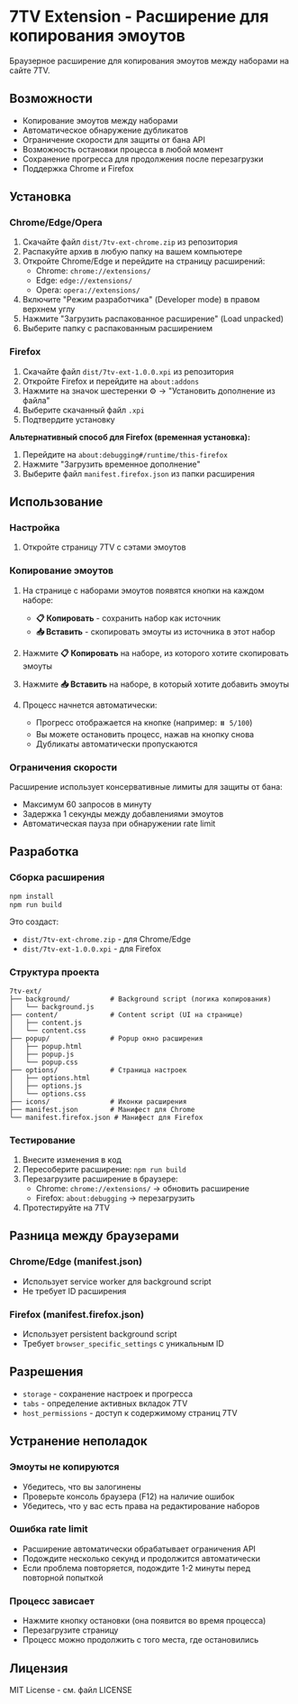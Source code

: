 # 7TV Extension - Расширение для копирования эмоутов

Браузерное расширение для копирования эмоутов между наборами на сайте 7TV.

## Возможности

- Копирование эмоутов между наборами
- Автоматическое обнаружение дубликатов
- Ограничение скорости для защиты от бана API
- Возможность остановки процесса в любой момент
- Сохранение прогресса для продолжения после перезагрузки
- Поддержка Chrome и Firefox

## Установка

### Chrome/Edge/Opera

1. Скачайте файл `dist/7tv-ext-chrome.zip` из репозитория
2. Распакуйте архив в любую папку на вашем компьютере
3. Откройте Chrome/Edge и перейдите на страницу расширений:
   - Chrome: `chrome://extensions/`
   - Edge: `edge://extensions/`
   - Opera: `opera://extensions/`
4. Включите "Режим разработчика" (Developer mode) в правом верхнем углу
5. Нажмите "Загрузить распакованное расширение" (Load unpacked)
6. Выберите папку с распакованным расширением

### Firefox

1. Скачайте файл `dist/7tv-ext-1.0.0.xpi` из репозитория
2. Откройте Firefox и перейдите на `about:addons`
3. Нажмите на значок шестеренки ⚙️ → "Установить дополнение из файла"
4. Выберите скачанный файл `.xpi`
5. Подтвердите установку

**Альтернативный способ для Firefox (временная установка):**
1. Перейдите на `about:debugging#/runtime/this-firefox`
2. Нажмите "Загрузить временное дополнение"
3. Выберите файл `manifest.firefox.json` из папки расширения

## Использование

### Настройка

1. Откройте страницу 7TV с сэтами эмоутов

### Копирование эмоутов

1. На странице с наборами эмоутов появятся кнопки на каждом наборе:
   - **📋 Копировать** - сохранить набор как источник
   - **📥 Вставить** - скопировать эмоуты из источника в этот набор

2. Нажмите **📋 Копировать** на наборе, из которого хотите скопировать эмоуты

3. Нажмите **📥 Вставить** на наборе, в который хотите добавить эмоуты

4. Процесс начнется автоматически:
   - Прогресс отображается на кнопке (например: `⏸️ 5/100`)
   - Вы можете остановить процесс, нажав на кнопку снова
   - Дубликаты автоматически пропускаются

### Ограничения скорости

Расширение использует консервативные лимиты для защиты от бана:
- Максимум 60 запросов в минуту
- Задержка 1 секунды между добавлениями эмоутов
- Автоматическая пауза при обнаружении rate limit

## Разработка

### Сборка расширения

```bash
npm install
npm run build
```

Это создаст:
- `dist/7tv-ext-chrome.zip` - для Chrome/Edge
- `dist/7tv-ext-1.0.0.xpi` - для Firefox

### Структура проекта

```
7tv-ext/
├── background/          # Background script (логика копирования)
│   └── background.js
├── content/             # Content script (UI на странице)
│   ├── content.js
│   └── content.css
├── popup/               # Popup окно расширения
│   ├── popup.html
│   ├── popup.js
│   └── popup.css
├── options/             # Страница настроек
│   ├── options.html
│   ├── options.js
│   └── options.css
├── icons/               # Иконки расширения
├── manifest.json        # Манифест для Chrome
└── manifest.firefox.json # Манифест для Firefox
```

### Тестирование

1. Внесите изменения в код
2. Пересоберите расширение: `npm run build`
3. Перезагрузите расширение в браузере:
   - Chrome: `chrome://extensions/` → обновить расширение
   - Firefox: `about:debugging` → перезагрузить
4. Протестируйте на 7TV

## Разница между браузерами

### Chrome/Edge (manifest.json)
- Использует service worker для background script
- Не требует ID расширения

### Firefox (manifest.firefox.json)
- Использует persistent background script
- Требует `browser_specific_settings` с уникальным ID

## Разрешения

- `storage` - сохранение настроек и прогресса
- `tabs` - определение активных вкладок 7TV
- `host_permissions` - доступ к содержимому страниц 7TV

## Устранение неполадок

### Эмоуты не копируются
- Убедитесь, что вы залогинены
- Проверьте консоль браузера (F12) на наличие ошибок
- Убедитесь, что у вас есть права на редактирование наборов

### Ошибка rate limit
- Расширение автоматически обрабатывает ограничения API
- Подождите несколько секунд и продолжится автоматически
- Если проблема повторяется, подождите 1-2 минуты перед повторной попыткой

### Процесс зависает
- Нажмите кнопку остановки (она появится во время процесса)
- Перезагрузите страницу
- Процесс можно продолжить с того места, где остановились

## Лицензия

MIT License - см. файл LICENSE
